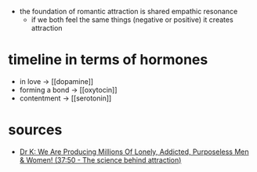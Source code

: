- the foundation of romantic attraction is shared empathic resonance
	- if we both feel the same things (negative or positive) it creates attraction

# timeline in terms of hormones
- in love -> [[dopamine]]
- forming a bond -> [[oxytocin]]
- contentment -> [[serotonin]]
# sources
- [Dr K: We Are Producing Millions Of Lonely, Addicted, Purposeless Men & Women! (37:50 - The science behind attraction)](https://youtu.be/P1ALkQMfkjc?si=WWtSZf9-kXHMC9wh&t=2269)